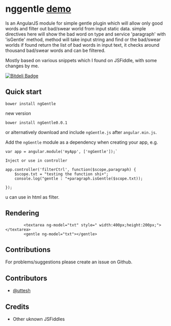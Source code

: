 # nggentle <a href="http://uttesh.github.io/nggentle/">demo</a>

Is an AngularJS module for simple gentle plugin which will allow only good words and filter out bad/swear world from input static data. simple directives here will show the bad word on type and service 'paragraph' with 'isGentle' method, method will take input string and find or the bad/swear worlds if found return the list of bad words in input text, it checks around thousand bad/swear words and can be filtered.

Mostly based on various snippets which I found on JSFiddle, with some changes by me.

[![Bitdeli Badge](https://d2weczhvl823v0.cloudfront.net/uttesh/nggentle/trend.png)](https://bitdeli.com/free "Bitdeli Badge")
## Quick start

```
bower install ngGentle
```
new version

```
bower install ngGentle0.0.1
```

or alternatively download and include `ngGentle.js` after `angular.min.js`.

Add the `ngGentle` module as a dependency when creating your app, e.g.

```
var app = angular.module('myApp', ['ngGentle']);`

Inject or use in controller

app.controller('filterCtrl', function($scope,paragraph) {
    $scope.txt = "testing the function shi+";
    console.log("gentle : "+paragraph.isGentle($scope.txt));
    
}); 
```

u can use in html as filter.

## Rendering


```
        <textarea ng-model="txt" style=" width:400px;height:200px;"></textarea>
        <gentle ng-model="txt"></gentle>
```


## Contributions

For problems/suggestions please create an issue on Github.

## Contributors

* [@uttesh](https://twitter.com/uttesh)

## Credits

* Other uknown JSFiddles
